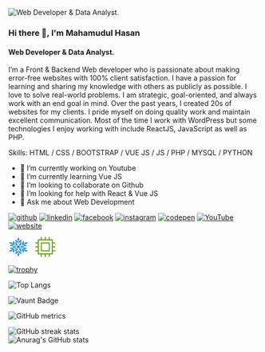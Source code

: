 ![Web Developer & Data Analyst.](https://scontent.fspd3-1.fna.fbcdn.net/v/t39.30808-6/455812990_3834872086790954_5536666104293274783_n.jpg?stp=dst-jpg_s960x960&_nc_cat=108&ccb=1-7&_nc_sid=cc71e4&_nc_ohc=68cwpYpZg2YQ7kNvgFtduQf&_nc_ht=scontent.fspd3-1.fna&oh=00_AYA_QHVSXyJJ0qv-ELG8VeRimi01G-sVfzljkyylt7o5Mw&oe=66C3DF16)

### Hi there 👋, I'm Mahamudul Hasan
#### Web Developer & Data Analyst.

I’m a Front & Backend Web developer who is passionate about making error-free websites with 100% client satisfaction. I have a passion for learning and sharing my knowledge with others as publicly as possible. I love to solve real-world problems. I am strategic, goal-oriented, and always work with an end goal in mind. Over the past years, I created 20s of websites for my clients. I pride myself on doing quality work and maintain excellent communication. Most of the time I work with WordPress but some technologies I enjoy working with include ReactJS, JavaScript as well as PHP.

Skills: HTML / CSS / BOOTSTRAP / VUE JS / JS /  PHP / MYSQL / PYTHON

- 🔭 I’m currently working on Youtube 
- 🌱 I’m currently learning Vue JS 
- 👯 I’m looking to collaborate on Github 
- 🤔 I’m looking for help with React & Vue JS 
- 💬 Ask me about Web Development 


[<img src='https://cdn.jsdelivr.net/npm/simple-icons@3.0.1/icons/github.svg' alt='github' height='40'>](https://github.com/mahamudulhasanmonir)  [<img src='https://cdn.jsdelivr.net/npm/simple-icons@3.0.1/icons/linkedin.svg' alt='linkedin' height='40'>](https://www.linkedin.com/in/mahamuduldev/)  [<img src='https://cdn.jsdelivr.net/npm/simple-icons@3.0.1/icons/facebook.svg' alt='facebook' height='40'>](https://www.facebook.com/mdmahamudul.hasan.180)  [<img src='https://cdn.jsdelivr.net/npm/simple-icons@3.0.1/icons/instagram.svg' alt='instagram' height='40'>](https://www.instagram.com/mahamudul_hasan_monir/)  [<img src='https://cdn.jsdelivr.net/npm/simple-icons@3.0.1/icons/codepen.svg' alt='codepen' height='40'>](https://codepen.io/mahamudulhasan)  [<img src='https://cdn.jsdelivr.net/npm/simple-icons@3.0.1/icons/youtube.svg' alt='YouTube' height='40'>](https://www.youtube.com/channel/bdelectrotech)  [<img src='https://cdn.jsdelivr.net/npm/simple-icons@3.0.1/icons/icloud.svg' alt='website' height='40'>](https://mahamuduldev.com)  

<a href='https://archiveprogram.github.com/'><img src='https://raw.githubusercontent.com/acervenky/animated-github-badges/master/assets/acbadge.gif' width='40' height='40'></a> <a href='https://docs.github.com/en/developers'><img src='https://raw.githubusercontent.com/acervenky/animated-github-badges/master/assets/devbadge.gif' width='40' height='40'></a> 

[![trophy](https://github-profile-trophy.vercel.app/?username=mahamudulhasanmonir)](https://github.com/ryo-ma/github-profile-trophy)

![Top Langs](https://github-readme-stats.vercel.app/api/top-langs/?username=anuraghazra&langs_count=8)

![Vaunt Badge](https://api.vaunt.dev/v1/github/entities/mahamudulhasanmonir/contributions?format=svg&private=true)  

![GitHub metrics](https://metrics.lecoq.io/mahamudulhasanmonir)  

![GitHub streak stats](https://streak-stats.demolab.com/?user=mahamudulhasanmonir)  
![Anurag's GitHub stats](https://github-readme-stats.vercel.app/api?username=anuraghazra&show_icons=true&theme=radical)

